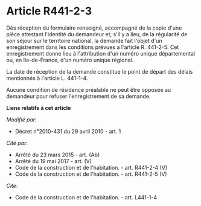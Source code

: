 # Article R441-2-3

Dès réception du formulaire renseigné, accompagné de la copie d'une pièce attestant l'identité du demandeur et, s'il y a
lieu, de la régularité de son séjour sur le territoire national, la demande fait l'objet d'un enregistrement dans les
conditions prévues à l'article R. 441-2-5. Cet enregistrement donne lieu à l'attribution d'un numéro unique départemental ou,
en Ile-de-France, d'un numéro unique régional. 

La date de réception de la demande constitue le point de départ des délais mentionnés à l'article L. 441-1-4.

Aucune condition de résidence préalable ne peut être opposée au demandeur pour refuser l'enregistrement de sa demande.

**Liens relatifs à cet article**

_Modifié par_:

  - Décret n°2010-431 du 29 avril 2010 - art. 1

_Cité par_:

  - Arrêté du 23 mars 2015 - art. (Ab)
  - Arrêté du 19 mai 2017 - art. (V)
  - Code de la construction et de l'habitation. - art. R441-2-4 (V)
  - Code de la construction et de l'habitation. - art. R441-2-5 (V)

_Cite_:

  - Code de la construction et de l'habitation. - art. L441-1-4
